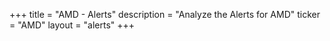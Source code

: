 +++
title = "AMD - Alerts"
description = "Analyze the Alerts for AMD"
ticker = "AMD"
layout = "alerts"
+++

